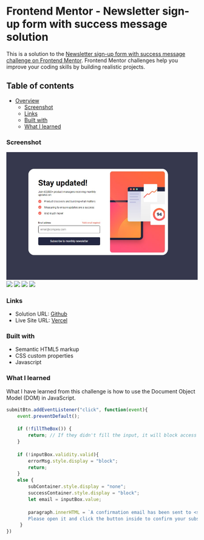 # Frontend Mentor - Newsletter sign-up form with success message solution

This is a solution to the [Newsletter sign-up form with success message challenge on Frontend Mentor](https://www.frontendmentor.io/challenges/newsletter-signup-form-with-success-message-3FC1AZbNrv). Frontend Mentor challenges help you improve your coding skills by building realistic projects. 

## Table of contents

- [Overview](#overview)
  - [Screenshot](#screenshot)
  - [Links](#links)
  - [Built with](#built-with)
  - [What I learned](#what-i-learned)

 
### Screenshot

![](./assets/images/ss.jpg)
![](./assets/images/Screenshot%20hover.jpg.jpg)
![](./assets/images/Screenshot%20success.jpg.jpg)
![](./assets/images/ss%20mobile.jpg.jpg)
![](./assets/images/Screenshot%20success%20mobile.jpg.jpg)

### Links

- Solution URL: [Github](https://github.com/Hafizshkr/newsletter-sign-up-with-success-message)
- Live Site URL: [Vercel](https://your-live-site-url.com)



### Built with

- Semantic HTML5 markup
- CSS custom properties
- Javascript


### What I learned

What I have learned from this challenge is how to use the Document Object Model (DOM) in JavaScript.

```js
submitBtn.addEventListener("click", function(event){
    event.preventDefault();

    if (!fillTheBox()) {
        return; // If they didn't fill the input, it will block access to the success page.
    }

    if (!inputBox.validity.valid){
        errorMsg.style.display = "block";
        return;
    }
    else {
        subContainer.style.display = "none";
        successContainer.style.display = "block";
        let email = inputBox.value;

        paragraph.innerHTML = `A confirmation email has been sent to <strong>${email}</strong>.
        Please open it and click the button inside to confirm your subscription.`;
     }
})
```

